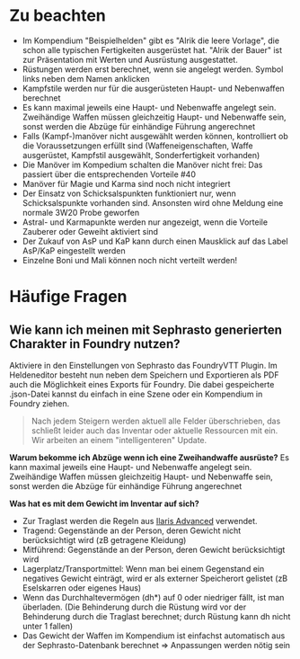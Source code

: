 # Zu beachten

-   Im Kompendium "Beispielhelden" gibt es "Alrik die leere Vorlage", die schon alle typischen Fertigkeiten ausgerüstet
    hat. "Alrik der Bauer" ist zur Präsentation mit Werten und Ausrüstung ausgestattet.
-   Rüstungen werden erst berechnet, wenn sie angelegt werden. Symbol links neben dem Namen anklicken
-   Kampfstile werden nur für die ausgerüsteten Haupt- und Nebenwaffen berechnet
-   Es kann maximal jeweils eine Haupt- und Nebenwaffe angelegt sein. Zweihändige Waffen müssen gleichzeitig Haupt- und
    Nebenwaffe sein, sonst werden die Abzüge für einhändige Führung angerechnet
-   Falls (Kampf-)manöver nicht ausgewählt werden können, kontrolliert ob die Voraussetzungen erfüllt sind
    (Waffeneigenschaften, Waffe ausgerüstet, Kampfstil ausgewählt, Sonderfertigkeit vorhanden)
-   Die Manöver im Kompedium schalten die Manöver nicht frei: Das passiert über die entsprechenden Vorteile #40
-   Manöver für Magie und Karma sind noch nicht integriert
-   Der Einsatz von Schicksalspunkten funktioniert nur, wenn Schicksalspunkte vorhanden sind. Ansonsten wird ohne
    Meldung eine normale 3W20 Probe geworfen
-   Astral- und Karmapunkte werden nur angezeigt, wenn die Vorteile Zauberer oder Geweiht aktiviert sind
-   Der Zukauf von AsP und KaP kann durch einen Mausklick auf das Label AsP/KaP eingestellt werden
-   Einzelne Boni und Mali können noch nicht verteilt werden!

# Häufige Fragen

## Wie kann ich meinen mit Sephrasto generierten Charakter in Foundry nutzen?

Aktiviere in den Einstellungen von Sephrasto das FoundryVTT Plugin.
Im Heldeneditor besteht nun neben dem Speichern und Exportieren als PDF auch
die Möglichkeit eines Exports für Foundry. Die dabei gespeicherte .json-Datei
kannst du einfach in eine Szene oder ein Kompendium in Foundry ziehen.

> Nach jedem Steigern werden aktuell alle Felder überschrieben, das schließt
> leider auch das Inventar oder aktuelle Ressourcen mit ein. Wir arbeiten an
> einem "intelligenteren" Update.

**Warum bekomme ich Abzüge wenn ich eine Zweihandwaffe ausrüste?**
Es kann maximal jeweils eine Haupt- und Nebenwaffe angelegt sein.
Zweihändige Waffen müssen gleichzeitig Haupt- und Nebenwaffe sein, sonst werden die Abzüge für
einhändige Führung angerechnet

**Was hat es mit dem Gewicht im Inventar auf sich?**

-   Zur Traglast werden die Regeln aus [Ilaris Advanced](https://dsaforum.de/viewtopic.php?f=180&t=49412) verwendet.
-   Tragend: Gegenstände an der Person, deren Gewicht nicht berücksichtigt wird (zB getragene Kleidung)
-   Mitführend: Gegenstände an der Person, deren Gewicht berücksichtigt wird
-   Lagerplatz/Transportmittel: Wenn man bei einem Gegenstand ein negatives Gewicht einträgt, wird er als externer Speicherort gelistet (zB Eselskarren oder eigenes Haus)
-   Wenn das Durchhaltevermögen (dh\*) auf 0 oder niedriger fällt, ist man überladen. (Die Behinderung durch die Rüstung wird vor der Behinderung durch die Traglast berechnet; durch Rüstung kann dh nicht unter 1 fallen)
-   Das Gewicht der Waffen im Kompendium ist einfachst automatisch aus der Sephrasto-Datenbank berechnet => Anpassungen werden nötig sein
